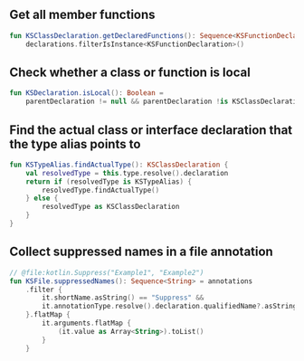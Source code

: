 [//]: # (title: KSP 示例)

## Get all member functions

```kotlin
fun KSClassDeclaration.getDeclaredFunctions(): Sequence<KSFunctionDeclaration> =
    declarations.filterIsInstance<KSFunctionDeclaration>()
```

## Check whether a class or function is local

```kotlin
fun KSDeclaration.isLocal(): Boolean =
    parentDeclaration != null && parentDeclaration !is KSClassDeclaration
```

## Find the actual class or interface declaration that the type alias points to

```kotlin
fun KSTypeAlias.findActualType(): KSClassDeclaration {
    val resolvedType = this.type.resolve().declaration
    return if (resolvedType is KSTypeAlias) {
        resolvedType.findActualType()
    } else {
        resolvedType as KSClassDeclaration
    }
}
```

## Collect suppressed names in a file annotation

```kotlin
// @file:kotlin.Suppress("Example1", "Example2")
fun KSFile.suppressedNames(): Sequence<String> = annotations
    .filter {
        it.shortName.asString() == "Suppress" &&
        it.annotationType.resolve().declaration.qualifiedName?.asString() == "kotlin.Suppress"
    }.flatMap {
        it.arguments.flatMap {
            (it.value as Array<String>).toList()
        }
    }
```
